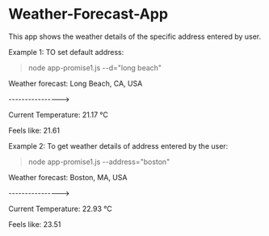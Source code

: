# Weather-Forecast-App
This app shows the weather details of the specific address entered by user.


Example 1: TO set default address:
> node app-promise1.js --d="long beach"

Weather forecast: Long Beach, CA, USA

---------------->

Current Temperature: 21.17 °C

Feels like: 21.61

Example 2: To get weather details of address entered by the user:
> node app-promise1.js --address="boston"

Weather forecast: Boston, MA, USA

---------------->

Current Temperature: 22.93 °C

Feels like: 23.51

